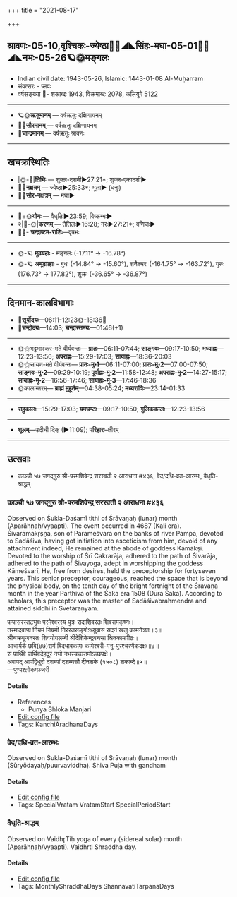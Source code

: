 +++
title = "2021-08-17"

+++
## श्रावणः-05-10,वृश्चिकः-ज्येष्ठा🌛🌌◢◣सिंहः-मघा-05-01🌌🌞◢◣नभः-05-26🪐🌞मङ्गलः
- Indian civil date: 1943-05-26, Islamic: 1443-01-08 Al-Muḥarram
- संवत्सरः - प्लवः
- वर्षसङ्ख्या 🌛- शकाब्दः 1943, विक्रमाब्दः 2078, कलियुगे 5122
___________________
- 🪐🌞**ऋतुमानम्** — वर्षऋतुः दक्षिणायनम्
- 🌌🌞**सौरमानम्** — वर्षऋतुः दक्षिणायनम्
- 🌛**चान्द्रमानम्** — वर्षऋतुः श्रावणः
___________________


## खचक्रस्थितिः
- |🌞-🌛|**तिथिः** — शुक्ल-दशमी►27:21*; शुक्ल-एकादशी►  
- 🌌🌛**नक्षत्रम्** — ज्येष्ठा►25:33*; मूला► (धनुः)  
- 🌌🌞**सौर-नक्षत्रम्** — मघा►  
___________________
- 🌛+🌞**योगः** — वैधृतिः►23:59; विष्कम्भः►  
- २|🌛-🌞|**करणम्** — तैतिलः►16:28; गरः►27:21*; वणिजः►  
- 🌌🌛- **चन्द्राष्टम-राशिः**—वृषभः  
___________________
- 🌞-🪐 **मूढग्रहाः** - मङ्गलः (-17.11° → -16.78°)
- 🌞-🪐 **अमूढग्रहाः** - बुधः (-14.84° → -15.60°), शनैश्चरः (-164.75° → -163.72°), गुरुः (176.73° → 177.82°), शुक्रः (-36.65° → -36.87°)
___________________


## दिनमान-कालविभागाः
- 🌅**सूर्योदयः**—06:11-12:23🌞️-18:36🌇  
- 🌛**चन्द्रोदयः**—14:03; **चन्द्रास्तमयः**—01:46(+1)  
___________________
- 🌞⚝भट्टभास्कर-मते वीर्यवन्तः— **प्रातः**—06:11-07:44; **साङ्गवः**—09:17-10:50; **मध्याह्नः**—12:23-13:56; **अपराह्णः**—15:29-17:03; **सायाह्नः**—18:36-20:03  
- 🌞⚝सायण-मते वीर्यवन्तः— **प्रातः-मु॰1**—06:11-07:00; **प्रातः-मु॰2**—07:00-07:50; **साङ्गवः-मु॰2**—09:29-10:19; **पूर्वाह्णः-मु॰2**—11:58-12:48; **अपराह्णः-मु॰2**—14:27-15:17; **सायाह्नः-मु॰2**—16:56-17:46; **सायाह्नः-मु॰3**—17:46-18:36  
- 🌞कालान्तरम्— **ब्राह्मं मुहूर्तम्**—04:38-05:24; **मध्यरात्रिः**—23:14-01:33  
___________________
- **राहुकालः**—15:29-17:03; **यमघण्टः**—09:17-10:50; **गुलिककालः**—12:23-13:56  
___________________
- **शूलम्**—उदीची दिक् (►11:09); **परिहारः**–क्षीरम्  
___________________

## उत्सवाः
- काञ्ची ५७ जगद्गुरु श्री-परमशिवेन्द्र सरस्वती २ आराधना #४३६, वेद/दधि-व्रत-आरम्भः, वैधृति-श्राद्धम्
### काञ्ची ५७ जगद्गुरु श्री-परमशिवेन्द्र सरस्वती २ आराधना #४३६

Observed on Śukla-Daśamī tithi of Śrāvaṇaḥ (lunar) month (Aparāhṇaḥ/vyaapti). The event occurred in 4687 (Kali era).  
Śivarāmakṛṣṇa, son of Parameśvara on the banks of river Pampā, devoted to Sadāśiva, having got initiation into asceticism from him, devoid of any attachment indeed, He remained at the abode of goddess Kāmākṣī. Devoted to the worship of Śrī Cakrarāja, adhered to the path of Śivarāja, adhered to the path of Śivayoga, adept in worshipping the goddess Kāmeśvarī, He, free from desires, held the preceptorship for fortyseven years. This senior preceptor, courageous, reached the space that is beyond the physical body, on the tenth day of the bright fortnight of the Śravaṇa month in the year Pārthiva of the Śaka era 1508 (Dūra Śaka). According to scholars, this preceptor was the master of Sadāśivabrahmendra and attained siddhi in Śvetāraṇyam.

पम्पासरस्तटभुवः परमेश्वरस्य पुत्रः सदाशिवरतः शिवरामकृष्णः।  
तस्मादवाप्य नियमं नियमी निरस्तसङ्गोऽध्युवास सदनं खलु कामनेत्र्याः॥३॥  
श्रीचक्रपूजनरतः शिवयोगलम्बी श्रीदेशिकेन्द्रवचसा श्रितकामपीठः।  
आचार्यकं छवि(४७)समं विदधावकामः कामेश्वरी-मनु-पुरश्चरणैकदक्षः॥४॥  
स पार्थिवे पार्थिवदेहदूरं नभो नभस्यच्छतमोऽच्छपक्षे।  
अवापद् आपद्विधुरो दशम्यां दशम्यसौ दीनशके (१५०८) शकाब्दे॥५॥  
—पुण्यश्लोकमञ्जरी



#### Details
- References
  - Punya Shloka Manjari
- [Edit config file](https://github.com/jyotisham/adyatithi/blob/master/mahApuruSha/kAnchI-maTha/lunar_month/tithi/05/10/kAJcI_57_jagadguru_zrI~paramazivEndra_sarasvatI_2_ArAdhanA.toml)
- Tags: KanchiAradhanaDays


### वेद/दधि-व्रत-आरम्भः

Observed on Śukla-Daśamī tithi of Śrāvaṇaḥ (lunar) month (Sūryōdayaḥ/puurvaviddha). Shiva Puja with gandham

#### Details
- [Edit config file](https://github.com/jyotisham/adyatithi/blob/master/general/lunar_month/tithi/05/10/vEda_or_dadhi-vrata-ArambhaH.toml)
- Tags: SpecialVratam VratamStart SpecialPeriodStart


### वैधृति-श्राद्धम्

Observed on Vaidhr̥Tiḥ yoga of every (sidereal solar) month (Aparāhṇaḥ/vyaapti). Vaidhrti Shraddha day.

#### Details
- [Edit config file](https://github.com/jyotisham/adyatithi/blob/master/devatA/pitR/sidereal_solar_month/yoga/00/27/vaidhRti-zrAddham.toml)
- Tags: MonthlyShraddhaDays ShannavatiTarpanaDays


